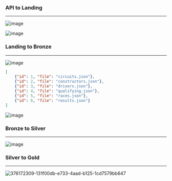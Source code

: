 ### API to Landing
---
![image](https://github.com/user-attachments/assets/13f5b8a6-a957-4b6b-bcff-5ba710e2e5e8)


![image](https://github.com/user-attachments/assets/6c5f71c7-7a55-4297-b90f-9d140d597d79)



### Landing to Bronze
---
![image](https://github.com/user-attachments/assets/caa7c77a-232d-4fad-83f7-b7599f9659f0)


```` json
[
    {"id": 1, "file": "circuits.json"},
    {"id": 2, "file": "constructors.json"},
    {"id": 3, "file": "drivers.json"},
    {"id": 4, "file": "qualifying.json"},
    {"id": 5, "file": "races.json"},
    {"id": 6, "file": "results.json"}
]

````

![image](https://github.com/user-attachments/assets/4b96467e-a78f-4596-85df-72747cb0cfa0)


### Bronze to Silver
---
![image](https://github.com/user-attachments/assets/7dc5bd1c-8c4b-4f45-b636-b59f9acdcc51)


### Silver to Gold
---
![376172309-131f00db-e733-4aad-b125-1cd7579bb647](https://github.com/user-attachments/assets/4f5c1618-5099-4cf4-8c85-45970c5f99a2)


